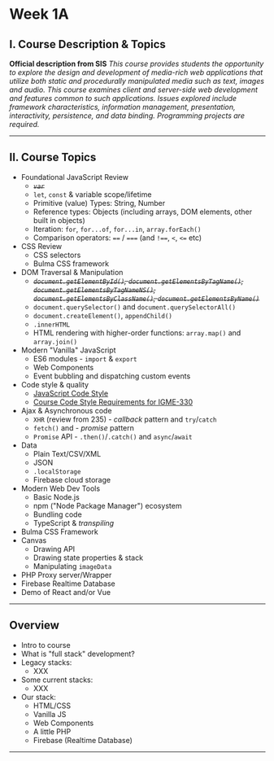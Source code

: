 # Week 1A

## I. Course Description & Topics

**Official description from SIS**
*This course provides students the opportunity to explore the design and development of media-rich web applications that utilize both static and procedurally manipulated media such as text, images and audio. This course examines client and server-side web development and features common to such applications. Issues explored include framework characteristics, information management, presentation, interactivity, persistence, and data binding. Programming projects are required.*



<hr>

## II. Course Topics
- Foundational JavaScript Review
  - *~~`var`~~*
  - `let`, `const` & variable scope/lifetime
  - Primitive (value) Types: String, Number
  - Reference types: Objects (including arrays, DOM elements, other built in objects)
  - Iteration: `for`, `for...of`, `for...in`, `array.forEach()`
  - Comparison operators: `==` / `===` (and `!==`, `<`, `<=` etc)
- CSS Review
  - CSS selectors
  - Bulma CSS framework
- DOM Traversal & Manipulation
  - *~~`document.getElementById()`, `document.getElementsByTagName()`, `document.getElementsByTagNameNS()`, `document.getElementsByClassName()`, `document.getElementsByName()`~~*
  - `document.querySelector()` and `document.querySelectorAll()`
  - `document.createElement()`, `appendChild()`
  - `.innerHTML`
  - HTML rendering with higher-order functions: `array.map()` and `array.join()`
- Modern "Vanilla" JavaScript
  - ES6 modules - `import` & `export`
  - Web Components
  - Event bubbling and dispatching custom events
- Code style & quality
  - [JavaScript Code Style](https://github.com/tonethar/IGME-330-Shared/blob/main/notes/code-style-intro.md)
  - [Course Code Style Requirements for IGME-330](https://github.com/tonethar/IGME-330-Shared/blob/main/notes/code-style-required-330.md)
- Ajax & Asynchronous code
  - `XHR` (review from 235) - *callback* pattern and `try`/`catch`
  - `fetch()` and - *promise* pattern
  - `Promise` API - `.then()`/`.catch()` and `async`/`await` 
- Data
  - Plain Text/CSV/XML
  - JSON
  - `.localStorage`
  - Firebase cloud storage
- Modern Web Dev Tools
  - Basic Node.js
  - npm ("Node Package Manager") ecosystem
  - Bundling code
  - TypeScript & *transpiling*
- Bulma CSS Framework
- Canvas
  - Drawing API
  - Drawing state properties & stack
  - Manipulating `imageData`
- PHP Proxy server/Wrapper
- Firebase Realtime Database
- Demo of React and/or Vue

<hr>

## Overview
- Intro to course
- What is "full stack" development? 
- Legacy stacks:
  - XXX
- Some current stacks:
  - XXX
- Our stack:
  - HTML/CSS
  - Vanilla JS
  - Web Components
  - A little PHP
  - Firebase (Realtime Database)

<hr>


